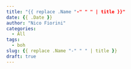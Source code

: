 ```yaml
---
title: "{{ replace .Name "-" " " | title }}"
date: {{ .Date }}
author: "Nico Fiorini"
categories: 
  - All 
tags: 
  - boh
slug: {{ replace .Name "-" " " | title }}
draft: true
---
```


